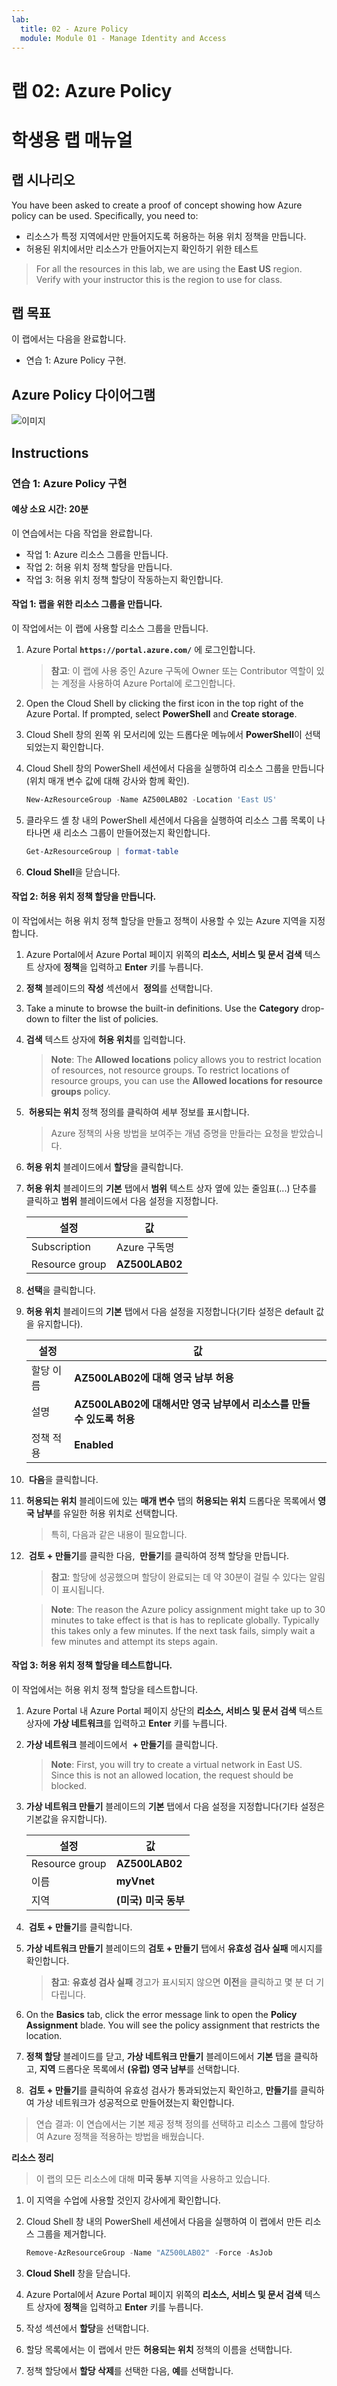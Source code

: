 ```yaml
---
lab:
  title: 02 - Azure Policy
  module: Module 01 - Manage Identity and Access
---
```


# <a name="lab-02-azure-policy"></a>랩 02: Azure Policy
# <a name="student-lab-manual"></a>학생용 랩 매뉴얼

## <a name="lab-scenario"></a>랩 시나리오

You have been asked to create a proof of concept showing how Azure policy can be used. Specifically, you need to:

- 리소스가 특정 지역에서만 만들어지도록 허용하는 허용 위치 정책을 만듭니다.
- 허용된 위치에서만 리소스가 만들어지는지 확인하기 위한 테스트

> For all the resources in this lab, we are using the <bpt id="p1">**</bpt>East US<ept id="p1">**</ept> region. Verify with your instructor this is the region to use for class. 

## <a name="lab-objectives"></a>랩 목표

이 랩에서는 다음을 완료합니다.

- 연습 1: Azure Policy 구현. 

## <a name="azure-policy-diagram"></a>Azure Policy 다이어그램

![이미지](https://user-images.githubusercontent.com/91347931/157511920-19c1f06c-86bd-440d-80ac-d96aa27aefff.png)

## <a name="instructions"></a>Instructions

### <a name="exercise-1-implement-azure-policy"></a>연습 1: Azure Policy 구현

#### <a name="estimated-timing-20-minutes"></a>예상 소요 시간: 20분

이 연습에서는 다음 작업을 완료합니다.

- 작업 1: Azure 리소스 그룹을 만듭니다. 
- 작업 2: 허용 위치 정책 할당을 만듭니다.
- 작업 3: 허용 위치 정책 할당이 작동하는지 확인합니다. 

#### <a name="task-1-create-a-resource-group-for-the-lab"></a>작업 1: 랩을 위한 리소스 그룹을 만듭니다. 

이 작업에서는 이 랩에 사용할 리소스 그룹을 만듭니다. 

1. Azure Portal **`https://portal.azure.com/`** 에 로그인합니다.

    >**참고**: 이 랩에 사용 중인 Azure 구독에 Owner 또는 Contributor 역할이 있는 계정을 사용하여 Azure Portal에 로그인합니다.

1. Open the Cloud Shell by clicking the first icon in the top right of the Azure Portal. If prompted, select <bpt id="p1">**</bpt>PowerShell<ept id="p1">**</ept> and <bpt id="p2">**</bpt>Create storage<ept id="p2">**</ept>.

1. Cloud Shell 창의 왼쪽 위 모서리에 있는 드롭다운 메뉴에서 **PowerShell**이 선택되었는지 확인합니다.

1. Cloud Shell 창의 PowerShell 세션에서 다음을 실행하여 리소스 그룹을 만듭니다(위치 매개 변수 값에 대해 강사와 함께 확인).

    ```powershell
    New-AzResourceGroup -Name AZ500LAB02 -Location 'East US'
    ```

1. 클라우드 셸 창 내의 PowerShell 세션에서 다음을 실행하여 리소스 그룹 목록이 나타나면 새 리소스 그룹이 만들어졌는지 확인합니다.

    ```powershell
    Get-AzResourceGroup | format-table
    ```

1. **Cloud Shell**을 닫습니다.

#### <a name="task-2-create-an-allowed-locations-policy-assignment"></a>작업 2: 허용 위치 정책 할당을 만듭니다.

이 작업에서는 허용 위치 정책 할당을 만들고 정책이 사용할 수 있는 Azure 지역을 지정합니다. 

1. Azure Portal에서 Azure Portal 페이지 위쪽의 **리소스, 서비스 및 문서 검색** 텍스트 상자에 **정책**을 입력하고 **Enter** 키를 누릅니다.

1. **정책** 블레이드의 **작성** 섹션에서  **정의**를 선택합니다.

1. Take a minute to browse the built-in definitions. Use the <bpt id="p1">**</bpt>Category<ept id="p1">**</ept> drop-down to filter the list of policies.

1. **검색** 텍스트 상자에 **허용 위치**를 입력합니다. 

   ><bpt id="p1">**</bpt>Note<ept id="p1">**</ept>: The <bpt id="p2">**</bpt>Allowed locations<ept id="p2">**</ept> policy allows you to restrict location of resources, not resource groups. To restrict locations of resource groups, you can use the <bpt id="p1">**</bpt>Allowed locations for resource groups<ept id="p1">**</ept> policy.

1.  **허용되는 위치** 정책 정의를 클릭하여 세부 정보를 표시합니다. 

   >Azure 정책의 사용 방법을 보여주는 개념 증명을 만들라는 요청을 받았습니다.

1. **허용 위치** 블레이드에서 **할당**을 클릭합니다.

1. **허용 위치** 블레이드의 **기본** 탭에서 **범위** 텍스트 상자 옆에 있는 줄임표(...) 단추를 클릭하고 **범위** 블레이드에서 다음 설정을 지정합니다.

   |설정|값|
   |---|---|
   |Subscription|Azure 구독명|
   |Resource group|**AZ500LAB02**|

1. **선택**을 클릭합니다.

1. **허용 위치** 블레이드의 **기본** 탭에서 다음 설정을 지정합니다(기타 설정은 default 값을 유지합니다).

   |설정|값|
   |---|---|
   |할당 이름|**AZ500LAB02에 대해 영국 남부 허용**|
   |설명|**AZ500LAB02에 대해서만 영국 남부에서 리소스를 만들 수 있도록 허용**|
   |정책 적용|**Enabled**|

1.  **다음**을 클릭합니다.

1. **허용되는 위치** 블레이드에 있는 **매개 변수** 탭의 **허용되는 위치** 드롭다운 목록에서 **영국 남부**를 유일한 허용 위치로 선택합니다.  

   >특히, 다음과 같은 내용이 필요합니다. 

1.  **검토 + 만들기**를 클릭한 다음,  **만들기**를 클릭하여 정책 할당을 만듭니다.  

   >**참고**: 할당에 성공했으며 할당이 완료되는 데 약 30분이 걸릴 수 있다는 알림이 표시됩니다.

   ><bpt id="p1">**</bpt>Note<ept id="p1">**</ept>: The reason the Azure policy assignment might take up to 30 minutes to take effect is that is has to replicate globally. Typically this takes only a few minutes.  If the next task fails, simply wait a few minutes and attempt its steps again.

#### <a name="task-3-test-the-allowed-locations-policy-assignment"></a>작업 3: 허용 위치 정책 할당을 테스트합니다.

이 작업에서는 허용 위치 정책 할당을 테스트합니다. 

1. Azure Portal 내 Azure Portal 페이지 상단의 **리소스, 서비스 및 문서 검색** 텍스트 상자에 **가상 네트워크**를 입력하고 **Enter** 키를 누릅니다.

1. **가상 네트워크** 블레이드에서  **+ 만들기**를 클릭합니다.

   ><bpt id="p1">**</bpt>Note<ept id="p1">**</ept>: First, you will try to create a virtual network in East US. Since this is not an allowed location, the request should be blocked. 

1. **가상 네트워크 만들기** 블레이드의 **기본** 탭에서 다음 설정을 지정합니다(기타 설정은 기본값을 유지합니다). 

    |설정|값|
    |---|---|
    |Resource group|**AZ500LAB02**|
    |이름|**myVnet**|
    |지역|**(미국) 미국 동부**|

1.  **검토 + 만들기**를 클릭합니다. 

1. **가상 네트워크 만들기** 블레이드의 **검토 + 만들기** 탭에서 **유효성 검사 실패** 메시지를 확인합니다. 

    > **참고**: **유효성 검사 실패** 경고가 표시되지 않으면 **이전**을 클릭하고 몇 분 더 기다립니다.

1. On the <bpt id="p1">**</bpt>Basics<ept id="p1">**</ept> tab, click the error message link to open the <bpt id="p2">**</bpt>Policy Assignment<ept id="p2">**</ept> blade. You will see the policy assignment that restricts the location.

1. **정책 할당** 블레이드를 닫고, **가상 네트워크 만들기** 블레이드에서 **기본** 탭을 클릭하고, **지역** 드롭다운 목록에서 **(유럽) 영국 남부**를 선택합니다.

1.  **검토 + 만들기**를 클릭하여 유효성 검사가 통과되었는지 확인하고, **만들기**를 클릭하여 가상 네트워크가 성공적으로 만들어졌는지 확인합니다. 

> 연습 결과: 이 연습에서는 기본 제공 정책 정의를 선택하고 리소스 그룹에 할당하여 Azure 정책을 적용하는 방법을 배웠습니다.

**리소스 정리**

> 이 랩의 모든 리소스에 대해 **미국 동부** 지역을 사용하고 있습니다.

1. 이 지역을 수업에 사용할 것인지 강사에게 확인합니다.

1. Cloud Shell 창 내의 PowerShell 세션에서 다음을 실행하여 이 랩에서 만든 리소스 그룹을 제거합니다.
  
    ```powershell
    Remove-AzResourceGroup -Name "AZ500LAB02" -Force -AsJob
    ```
1.  **Cloud Shell** 창을 닫습니다. 
  
1. Azure Portal에서 Azure Portal 페이지 위쪽의 **리소스, 서비스 및 문서 검색** 텍스트 상자에 **정책**을 입력하고 **Enter** 키를 누릅니다.

1. 작성 섹션에서 **할당**을 선택합니다.

1. 할당 목록에서는 이 랩에서 만든 **허용되는 위치** 정책의 이름을 선택합니다.

1. 정책 할당에서 **할당 삭제**를 선택한 다음, **예**를 선택합니다.
